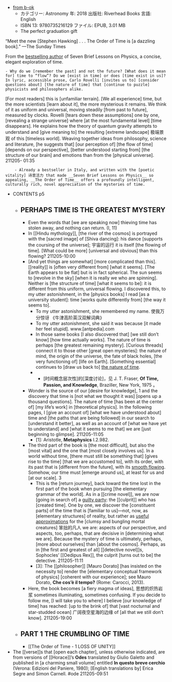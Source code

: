 - [from b-ok](https://jp1lib.org/book/3506387/ed8f6b)
    - カテゴリー: Astronomy
年: 2018
出版社: Riverhead Books
言語: English
    - ISBN 13: 9780735216129
ファイル: EPUB, 3.01 MB
    - The perfect graduation gift

“Meet the new [Stephen Hawking] . . . The Order of Time is [a dazzling book].” —The Sunday Times

From the [bestselling author](((eg-ciXBI4))) of Seven Brief Lessons on Physics, a concise, elegant exploration of time.


    - Why do we [remember the past] and not the future? [What does it mean for] time to “flow”? Do we [exist in time] or does [time exist in us]? In lyric, accessible prose, Carlo Rovelli [invites us to] [consider questions about] [the nature of time] that [continue to puzzle] physicists and philosophers alike.

[For most readers] this is [unfamiliar terrain]. [We all experience] time, but the more scientists [learn about it], the more mysterious it remains. We think of it as uniform and universal, moving steadily [from past to future], measured by clocks. Rovelli [tears down these assumptions] one by one, [revealing a strange universe] where [at the most fundamental level] [time disappears]. He explains how the theory of quantum gravity attempts to understand and [give meaning to] the resulting [extreme landscape] 极端景观 of this [timeless world]. Weaving together ideas from philosophy, science and literature, [he suggests that] [our perception of] [the flow of time] [depends on our perspective], [better understood starting from] [the structure of our brain] and emotions than from the [physical universe].
211205- 01:35


        - Already a bestseller in Italy, and written with the [poetic vitality] 诗意活力 that made __Seven Brief Lessons on Physics__ so appealing, __The Order of Time__ offers a profoundly intelligent, culturally rich, novel appreciation of the mysteries of time.
- CONTENTS p5
    - ## PERHAPS TIME IS THE GREATEST MYSTERY
        - Even the words that [we are speaking now]
thieving time
has stolen away,
and nothing can return. (I, 11)
        - In [[Hindu mythology]], [the river of the cosmos] is portrayed with the [sacred image] of [Shiva dancing]: his dance [supports the coursing of the universe]; 宇宙的运行 it is itself [the flowing of time]. [What could be more] [universal and obvious] than this flowing?
211205-10:00
        - [And yet things are somewhat] [more complicated than this]. [[reality]] is [often very different from] [what it seems]. [The Earth appears to be flat] but is in fact spherical. The sun seems to [revolve in the sky] [when it is really we who are spinning]. Neither is [the structure of time] [what it seems to be]: it is different from this uniform, universal flowing. I discovered this, to my utter astonishment, in the [physics books] I read [as a university student]: time [works quite differently from] [the way it seems to].
            - To my utter astonishment, she remembered my name. 使我万分惊讶 《牛津高阶英汉双解词典》
            - To my utter astonishment, she said it was because [it made her feel stupid]. www.[antpedia].com
            - In those same books [I also discovered that] [we still don’t know] [how time actually works]. The nature of time is perhaps [the greatest remaining mystery]. [Curious threads] connect it to those other [great open mysteries]: the nature of mind, the origin of the universe, the fate of black holes, [the very functioning of] [life on Earth]. [Something essential] continues to [draw us back to] [the nature of time](((9x_zRFN_B))).
            - * [时间概念层次性]的[深度讨论]，见 J. T. Fraser, __Of Time, Passion, and Knowledge__, Braziller, New York, 1975 。
        - Wonder is the source of our [desire for knowledge], 1 and the discovery that time is [not what we thought it was] [opens up a thousand questions]. The nature of time [has been at the center of] [my life’s work] in [theoretical physics]. In the following pages, I [give an account of] [what we have understood about] time and [the paths that are being followed] in our search to [understand it better], as well as an account of [what we have yet to understand] and [what it seems to me that] we are [just beginning to glimpse].
211205-11:05
            - [1]: Aristotle, __Metaphysics__ I.2.982.
        - The third part of the book is [the most difficult], but also the [most vital] and the one that [most closely involves us]. In a world without time, [there must still be something that] [gives rise to the time] [that we are accustomed to], with its order, with its past that is [different from the future], with its [smooth flowing](((UQ4yO63do))). Somehow, our time must [emerge around us], at least for us and [at our scale]. 3
            - This is the [return journey], back toward the time lost in the first part of the book when pursuing [the elementary grammar of the world]. As in a [[crime novel]], we are now [going in search of] a [guilty party](((pj1v5pS4E))): the [[culprit]] who has [created time]. One by one, we discover the [constituent parts] of the time that is [familiar to us]—not, now, as [elementary structures] of reality, but rather as [useful approximations]([[approximation]]) for the [clumsy and bungling mortal creatures] 笨拙的凡人 we are: aspects of our perspective, and aspects, too, perhaps, that are decisive in [determining what we are]. Because the mystery of time is ultimately, perhaps, [more about ourselves] than [about the cosmos]. Perhaps, as in [the first and greatest of all] [[detective novel]]s, Sophocles’ [[Oedipus Rex]], the culprit [turns out to be] the detective.
211205-11:11
            - [3]: The [[philosopher]] [Mauro Dorato] [has insisted on the necessity to] render the [elementary conceptual framework of physics] [coherent with our experience]; see Mauro Dorato, __Che cos’è il tempo?__ (Rome: Carocci, 2013).
        - Here, the book becomes [a fiery magma of ideas], 思想的炽热岩浆 sometimes illuminating, sometimes confusing. If you decide to follow me, [I will take you to where] I believe [our knowledge of time] has reached: [up to the brink of] that [vast nocturnal and star-studded ocean] 广阔夜空星海的边缘 of [all that we still don’t know].
211205-19:00
    - ## PART 1 THE CRUMBLING OF TIME
        - [[The Order of Time - 1 LOSS OF UNITY]]
- The [[verse]]s that [open each chapter], unless otherwise indicated, are from versions of [[Horace]]’s __Odes__ translated by Giulio Galetto and published in [a charming small volume] entitled __In questo breve cerchio__ (Verona: Edizioni del Paniere, 1980); [English translations by] Erica Segre and Simon Carnell. #ode
211205-09:51
